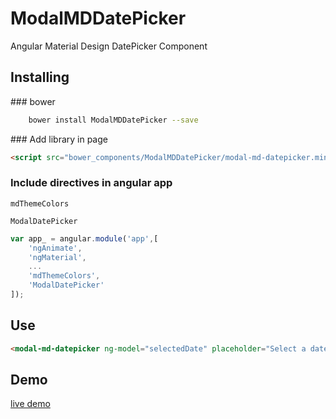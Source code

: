 # ModalMDDatePicker
Angular Material Design DatePicker Component

## Installing

### bower

```sh
    bower install ModalMDDatePicker --save
```

### Add library in page

```html
<script src="bower_components/ModalMDDatePicker/modal-md-datepicker.min.js"></script>
```

### Include directives in angular app

`mdThemeColors`

`ModalDatePicker`

```js
var app_ = angular.module('app',[
    'ngAnimate',
    'ngMaterial',
    ...
    'mdThemeColors', 
    'ModalDatePicker'
]);
```

## Use

```html
<modal-md-datepicker ng-model="selectedDate" placeholder="Select a date "></modal-md-datepicker>
```

## Demo 

[live demo](https://jsfiddle.net/diegoguevara/7fatr9go/)
